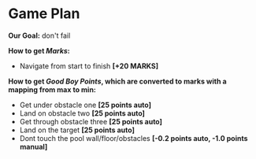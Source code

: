 # Game Plan

__Our Goal:__ don't fail

__How to get *Marks*:__
* Navigate from start to finish __[+20 MARKS]__


__How to get *Good Boy Points*, which are converted to marks with a mapping from max to min:__
* Get under obstacle one __[25 points auto]__
* Land on obstacle two __[25 points auto]__
* Get through obstacle three __[25 points auto]__
* Land on the target __[25 points auto]__
* Dont touch the pool wall/floor/obstacles __[-0.2 points auto, -1.0 points manual]__
